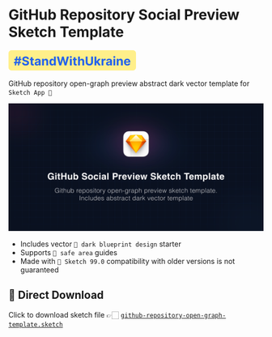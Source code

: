 # GitHub Repository Social Preview Sketch Template

[![StandWithUkraine](https://raw.githubusercontent.com/vshymanskyy/StandWithUkraine/main/badges/StandWithUkraine.svg)](https://github.com/vshymanskyy/StandWithUkraine)&nbsp;

GitHub repository open-graph preview abstract dark vector template for `Sketch App 💎` 

![Github Social Preview](preview.png)

- Includes vector `🎨 dark blueprint design` starter
- Supports `📏 safe area` guides
- Made with `💎 Sketch 99.0` compatibility with older versions is not guaranteed

## 💾 Direct Download

Click to download sketch file 👉🏻 [`github-repository-open-graph-template.sketch`](https://andriilive.github.io/github-social-preview-sketch-template/github-repository-open-graph-template.sketch)
